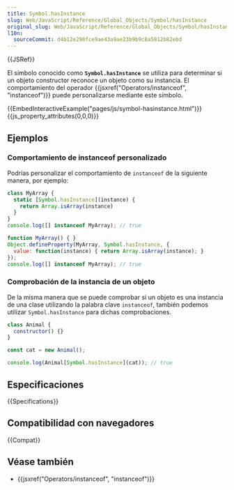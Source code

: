 ```yaml
---
title: Symbol.hasInstance
slug: Web/JavaScript/Reference/Global_Objects/Symbol/hasInstance
original_slug: Web/JavaScript/Reference/Global_Objects/Symbol/hasInstance
l10n:
  sourceCommit: d4b12e290fce9ae43a9ae23b9b9c8a5812b82ebd
---
```


{{JSRef}}

El símbolo conocido como **`Symbol.hasInstance`** se utiliza para determinar si un objeto constructor reconoce un objeto como su instancia. El comportamiento del operador {{jsxref("Operators/instanceof", "instanceof")}} puede personalizarse mediante este símbolo.

{{EmbedInteractiveExample("pages/js/symbol-hasinstance.html")}}{{js_property_attributes(0,0,0)}}

## Ejemplos

### Comportamiento de instanceof personalizado

Podrías personalizar el comportamiento de `instanceof` de la siguiente manera, por ejemplo:

```js
class MyArray {
  static [Symbol.hasInstance](instance) {
    return Array.isArray(instance)
  }
}
console.log([] instanceof MyArray); // true
```

```js
function MyArray() { }
Object.defineProperty(MyArray, Symbol.hasInstance, {
  value: function(instance) { return Array.isArray(instance); }
});
console.log([] instanceof MyArray); // true
```

### Comprobación de la instancia de un objeto

De la misma manera que se puede comprobar si un objeto es una instancia de una clase utilizando la palabra clave `instanceof`, también podemos utilizar `Symbol.hasInstance` para dichas comprobaciones.

```js
class Animal {
  constructor() {}
}

const cat = new Animal();

console.log(Animal[Symbol.hasInstance](cat)); // true
```

## Especificaciones

{{Specifications}}

## Compatibilidad con navegadores

{{Compat}}

## Véase también

- {{jsxref("Operators/instanceof", "instanceof")}}
